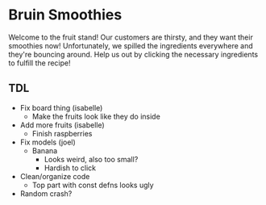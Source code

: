 # Bruin Smoothies

Welcome to the fruit stand! Our customers are thirsty, and they want their smoothies now! Unfortunately, we spilled the ingredients everywhere and they're bouncing around. Help us out by clicking the necessary ingredients to fulfill the recipe!

## TDL
- Fix board thing (isabelle)
  - Make the fruits look like they do inside
- Add more fruits (isabelle)
  - Finish raspberries
- Fix models (joel)
  - Banana
    - Looks weird, also too small?
    - Hardish to click
- Clean/organize code
  - Top part with const defns looks ugly
- Random crash?
